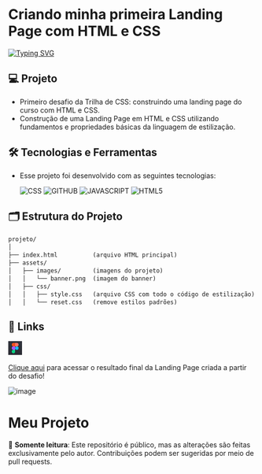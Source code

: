 # Criando minha primeira Landing Page com HTML e CSS
  
[![Typing SVG](https://readme-typing-svg.herokuapp.com/?color=1572b7&size=35&center=true&vCenter=true&width=1000&lines=Visite+meu+site+clicando+no+link+clique+aqui)](https://git.io/typing-svg)

## 💻 Projeto
- Primeiro desafio da Trilha de CSS: construindo uma landing page do curso com HTML e CSS.
- Construção de uma Landing Page em HTML e CSS utilizando fundamentos e propriedades básicas da linguagem de estilização.

## 🛠 Tecnologias e Ferramentas
- Esse projeto foi desenvolvido com as seguintes tecnologias:

   ![CSS](https://img.shields.io/badge/css3-192436?style=for-the-badge&logo=css3)
   ![GITHUB](https://img.shields.io/badge/Github-192436?style=for-the-badge&logo=github)
   ![JAVASCRIPT](https://img.shields.io/badge/JavaScript-192436?style=for-the-badge&logo=javascript)
   ![HTML5](https://img.shields.io/badge/html5-192436?style=for-the-badge&logo=html5&logoColor=orange) 
   
 ## 🗂️ Estrutura do Projeto

```plaintext
projeto/
│
├── index.html          (arquivo HTML principal)
├── assets/             
│   ├── images/         (imagens do projeto)
│   │   └── banner.png  (imagem do banner)
│   ├── css/        
│   │   ├── style.css   (arquivo CSS com todo o código de estilização)
│   │   └── reset.css   (remove estilos padrões)
```

## 📎 Links
[![Figma](./assets/images/Figma.png)](https://www.figma.com/file/3PiokoJj9IhGDnNiWAJbz7/DIO---Desafio-01?node-id=2%3A6)

[Clique aqui](https://micheleambrosio.github.io/dio-trilha-css-desafio-01/) para acessar o resultado final da Landing Page criada a partir do desafio!

![image](https://user-images.githubusercontent.com/55519539/183538055-6cce606c-7d1d-4d15-a4be-ffeb5b37c956.png)

# Meu Projeto

🚫 **Somente leitura**: Este repositório é público, mas as alterações são feitas exclusivamente pelo autor. Contribuições podem ser sugeridas por meio de pull requests.

